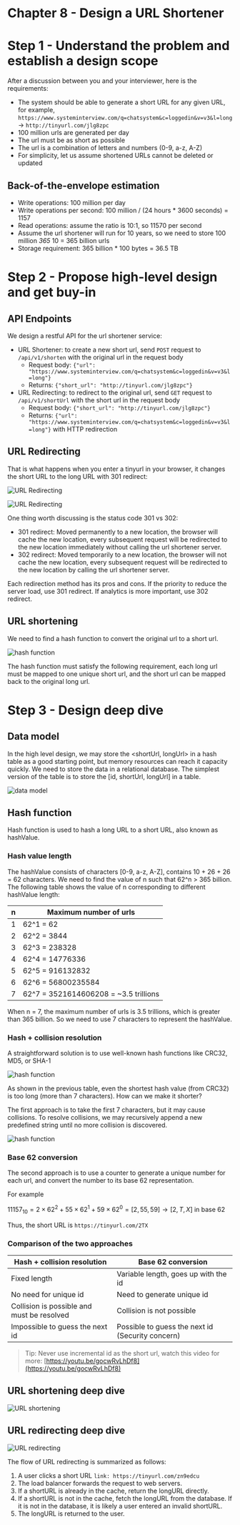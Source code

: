 # Chapter 8 - Design a URL Shortener

# Step 1 - Understand the problem and establish a design scope

After a discussion between you and your interviewer, here is the requirements:

- The system should be able to generate a short URL for any given URL, for example, `https://www.systeminterview.com/q=chatsystem&c=loggedin&v=v3&l=long` -> `http://tinyurl.com/jlg8zpc`
- 100 million urls are generated per day
- The url must be as short as possible
- The url is a combination of letters and numbers (0-9, a-z, A-Z)
- For simplicity,  let us assume shortened URLs cannot be deleted or updated

## Back-of-the-envelope estimation

- Write operations: 100 million per day
- Write operations per second: 100 million / (24 hours * 3600 seconds) = 1157
- Read operations: assume the ratio is 10:1, so 11570 per second
- Assume the url shortener will run for 10 years, so we need to store 100 million *365* 10 = 365 billion urls
- Storage requirement: 365 billion * 100 bytes = 36.5 TB

# Step 2 - Propose high-level design and get buy-in

## API Endpoints

We design a restful API for the url shortener service:

- URL Shortener: to create a new short url, send `POST` request to `/api/v1/shorten` with the original url in the request body
  - Request body: `{"url": "https://www.systeminterview.com/q=chatsystem&c=loggedin&v=v3&l=long"}`
  - Returns: `{"short_url": "http://tinyurl.com/jlg8zpc"}`
- URL Redirecting: to redirect to the original url, send `GET` request to `/api/v1/shortUrl` with the short url in the request body
  - Request body: `{"short_url": "http://tinyurl.com/jlg8zpc"}`
  - Returns: `{"url": "https://www.systeminterview.com/q=chatsystem&c=loggedin&v=v3&l=long"}` with HTTP redirection

## URL Redirecting

That is what happens when you enter a tinyurl in your browser,  it changes the short URL to the long URL with 301 redirect:

![URL Redirecting](assets/Chapter8/url-redirecting.png)

![URL Redirecting](assets/Chapter8/url-redirecting-2.png)

One thing worth discussing is the status code 301 vs 302:

- 301 redirect: Moved permanently to a new location, the browser will cache the new location, every subsequent request will be redirected to the new location immediately without calling the url shortener server.
- 302 redirect: Moved temporarily to a new location, the browser will not cache the new location, every subsequent request will be redirected to the new location by calling the url shortener server.

Each redirection method has its pros and cons. If the priority to reduce the server load, use 301 redirect. If analytics is more important, use 302 redirect.

## URL shortening

We need to find a hash function to convert the original url to a short url.

![hash function](assets/Chapter8/hash-function.png)

The hash function must satisfy the following requirement, each long url must be mapped to one unique short url, and the short url can be mapped back to the original long url.

# Step 3 - Design deep dive

## Data model

In the high level design, we may store the <shortUrl, longUrl> in a hash table as a good starting point, but memory resources can reach it capacity quickly. We need to store the data in a relational database. The simplest version of the table is to store the [id, shortUrl, longUrl] in a table.

![data model](assets/Chapter8/data-model.png)

## Hash function

Hash function is used to hash a long URL to a short URL, also known as hashValue.

### Hash value length

The hashValue consists of characters [0-9, a-z, A-Z], contains 10 + 26 + 26 = 62 characters. We need to find the value of n such that 62^n > 365 billion. The following table shows the value of n corresponding to different hashValue length:

| n | Maximum number of urls |
|---|------------------------|
| 1 | 62^1 = 62              |
| 2 | 62^2 = 3844            |
| 3 | 62^3 = 238328          |
| 4 | 62^4 = 14776336        |
| 5 | 62^5 = 916132832       |
| 6 | 62^6 = 56800235584     |
| 7 | 62^7 = 3521614606208 = ~3.5 trillions   |

When n = 7, the maximum number of urls is 3.5 trillions, which is greater than 365 billion. So we need to use 7 characters to represent the hashValue.

### Hash + collision resolution

A straightforward solution is to use well-known hash functions like CRC32, MD5, or SHA-1

![hash function](assets/Chapter8/hash-function-2.png)

As shown in the previous table, even the shortest hash value (from CRC32) is too long (more than 7 characters). How can we make it shorter?

The first approach is to take the first 7 characters, but it may cause collisions. To resolve collisions, we may recursively append a new predefined string until no more collision is discovered.

![hash function](assets/Chapter8/hash-function-3.png)

### Base 62 conversion

The second approach is to use a counter to generate a unique number for each url, and convert the number to its base 62 representation.

For example

$11157_{10} = 2 \times 62^2 + 55 \times 62^1 + 59 \times 62^0 = [2, 55, 59] \rightarrow [2, T, X]$ in base 62

Thus, the short URL is `https://tinyurl.com/2TX`

### Comparison of the two approaches

| Hash + collision resolution | Base 62 conversion |
|-----------------------------|--------------------|
| Fixed length                | Variable length, goes up with the id    |
| No need for unique id       | Need to generate unique id |
| Collision is possible and must be resolved      | Collision is not possible |
| Impossible to guess the next id | Possible to guess the next id (Security concern) |

> Tip: Never use incremental id as the short url, watch this video for more: [https://youtu.be/gocwRvLhDf8](https://youtu.be/gocwRvLhDf8)

## URL shortening deep dive

![URL shortening](assets/Chapter8/url-shortening.png)

## URL redirecting deep dive

![URL redirecting](assets/Chapter8/url-redirecting-deep-dive.png)

The flow of URL redirecting is summarized as follows:

1. A user clicks a short URL `link: https://tinyurl.com/zn9edcu`
2. The load balancer forwards the request to web servers.
3. If a shortURL is already in the cache, return the longURL directly.
4. If a shortURL is not in the cache, fetch the longURL from the database. If it is not in the database, it is likely a user entered an invalid shortURL.
5. The longURL is returned to the user.
